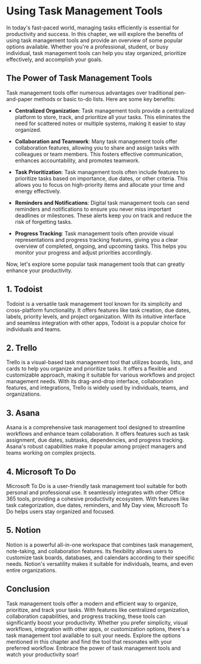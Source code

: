 Using Task Management Tools
======================================

In today's fast-paced world, managing tasks efficiently is essential for productivity and success. In this chapter, we will explore the benefits of using task management tools and provide an overview of some popular options available. Whether you're a professional, student, or busy individual, task management tools can help you stay organized, prioritize effectively, and accomplish your goals.

The Power of Task Management Tools
----------------------------------

Task management tools offer numerous advantages over traditional pen-and-paper methods or basic to-do lists. Here are some key benefits:

* **Centralized Organization**: Task management tools provide a centralized platform to store, track, and prioritize all your tasks. This eliminates the need for scattered notes or multiple systems, making it easier to stay organized.

* **Collaboration and Teamwork**: Many task management tools offer collaboration features, allowing you to share and assign tasks with colleagues or team members. This fosters effective communication, enhances accountability, and promotes teamwork.

* **Task Prioritization**: Task management tools often include features to prioritize tasks based on importance, due dates, or other criteria. This allows you to focus on high-priority items and allocate your time and energy effectively.

* **Reminders and Notifications**: Digital task management tools can send reminders and notifications to ensure you never miss important deadlines or milestones. These alerts keep you on track and reduce the risk of forgetting tasks.

* **Progress Tracking**: Task management tools often provide visual representations and progress tracking features, giving you a clear overview of completed, ongoing, and upcoming tasks. This helps you monitor your progress and adjust priorities accordingly.

Now, let's explore some popular task management tools that can greatly enhance your productivity.

1\. Todoist
----------

Todoist is a versatile task management tool known for its simplicity and cross-platform functionality. It offers features like task creation, due dates, labels, priority levels, and project organization. With its intuitive interface and seamless integration with other apps, Todoist is a popular choice for individuals and teams.

2\. Trello
---------

Trello is a visual-based task management tool that utilizes boards, lists, and cards to help you organize and prioritize tasks. It offers a flexible and customizable approach, making it suitable for various workflows and project management needs. With its drag-and-drop interface, collaboration features, and integrations, Trello is widely used by individuals, teams, and organizations.

3\. Asana
--------

Asana is a comprehensive task management tool designed to streamline workflows and enhance team collaboration. It offers features such as task assignment, due dates, subtasks, dependencies, and progress tracking. Asana's robust capabilities make it popular among project managers and teams working on complex projects.

4\. Microsoft To Do
------------------

Microsoft To Do is a user-friendly task management tool suitable for both personal and professional use. It seamlessly integrates with other Office 365 tools, providing a cohesive productivity ecosystem. With features like task categorization, due dates, reminders, and My Day view, Microsoft To Do helps users stay organized and focused.

5\. Notion
---------

Notion is a powerful all-in-one workspace that combines task management, note-taking, and collaboration features. Its flexibility allows users to customize task boards, databases, and calendars according to their specific needs. Notion's versatility makes it suitable for individuals, teams, and even entire organizations.

Conclusion
----------

Task management tools offer a modern and efficient way to organize, prioritize, and track your tasks. With features like centralized organization, collaboration capabilities, and progress tracking, these tools can significantly boost your productivity. Whether you prefer simplicity, visual workflows, integration with other apps, or customization options, there's a task management tool available to suit your needs. Explore the options mentioned in this chapter and find the tool that resonates with your preferred workflow. Embrace the power of task management tools and watch your productivity soar!
